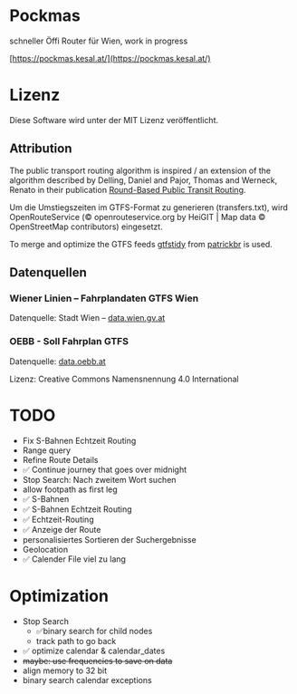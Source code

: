 # Pockmas
schneller Öffi Router für Wien, work in progress

[https://pockmas.kesal.at/](https://pockmas.kesal.at/)

# Lizenz
Diese Software wird unter der MIT Lizenz veröffentlicht.

## Attribution
The public transport routing algorithm is inspired / an extension of the algorithm described by Delling, Daniel and Pajor, Thomas and Werneck, Renato in their publication [Round-Based Public Transit Routing](https://www.microsoft.com/en-us/research/wp-content/uploads/2012/01/raptor_alenex.pdf).

Um die Umstiegszeiten im GTFS-Format zu generieren (transfers.txt), wird
OpenRouteService (© openrouteservice.org by HeiGIT | Map data © OpenStreetMap contributors) eingesetzt.

To merge and optimize the GTFS feeds [gtfstidy](https://github.com/patrickbr/gtfstidy) from [patrickbr](https://github.com/patrickbr) is used.

## Datenquellen
### Wiener Linien – Fahrplandaten GTFS Wien
Datenquelle: Stadt Wien – [data.wien.gv.at](https://data.wien.gv.at)
### OEBB - Soll Fahrplan GTFS
Datenquelle: [data.oebb.at](https://data.oebb.at/)

Lizenz: Creative Commons Namensnennung 4.0 International

# TODO
* Fix S-Bahnen Echtzeit Routing
* Range query
* Refine Route Details
* ✅ Continue journey that goes over midnight
* Stop Search: Nach zweitem Wort suchen
* allow footpath as first leg 
* ✅ S-Bahnen
* ✅ S-Bahnen Echtzeit Routing
* ✅ Echtzeit-Routing
* ✅ Anzeige der Route
* personalisiertes Sortieren der Suchergebnisse
* Geolocation
* ✅ Calender File viel zu lang

# Optimization
* Stop Search
    * ✅binary search for child nodes
    * track path to go back
* ✅ optimize calendar & calendar_dates
* ~~maybe: use frequencies to save on data~~
* align memory to 32 bit
* binary search calendar exceptions
